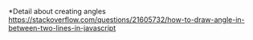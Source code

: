 \*Detail about creating angles
https://stackoverflow.com/questions/21605732/how-to-draw-angle-in-between-two-lines-in-javascript
